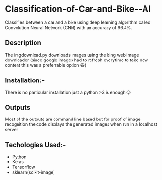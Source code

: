 # Classification-of-Car-and-Bike--AI

   Classifies between a car and a bike using deep learning algorithm called Convolution Neural Network (CNN) with an accuracy of 96.4%.

## Description 
   The imgdownload.py downloads images using the bing web image downloader (since google images had to refresh everytime to take new content this was a preferrable option :satisfied:)
   
## Installation:- 
   There is no particular installation just a python >3 is enough :stuck_out_tongue_winking_eye: 

## Outputs 
  Most of the outputs are command line based but for proof of image recognition the code displays the generated images when run in a localhost server
  
## Techologies Used:- 

- Python
- Keras
- Tensorflow
- sklearn(scikit-image)

